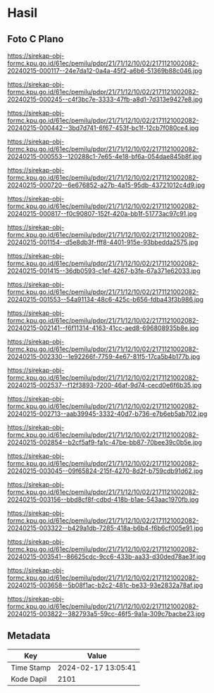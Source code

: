 # Hasil

## Foto C Plano

https://sirekap-obj-formc.kpu.go.id/61ec/pemilu/pdpr/21/71/12/10/02/2171121002082-20240215-000117--24e7da12-0a4a-45f2-a6b6-51369b88c046.jpg

https://sirekap-obj-formc.kpu.go.id/61ec/pemilu/pdpr/21/71/12/10/02/2171121002082-20240215-000245--c4f3bc7e-3333-47fb-a8d1-7d313e9427e8.jpg

https://sirekap-obj-formc.kpu.go.id/61ec/pemilu/pdpr/21/71/12/10/02/2171121002082-20240215-000442--3bd7d741-6f67-453f-bc1f-12cb7f080ce4.jpg

https://sirekap-obj-formc.kpu.go.id/61ec/pemilu/pdpr/21/71/12/10/02/2171121002082-20240215-000553--120288c1-7e65-4e18-bf6a-054dae845b8f.jpg

https://sirekap-obj-formc.kpu.go.id/61ec/pemilu/pdpr/21/71/12/10/02/2171121002082-20240215-000720--6e676852-a27b-4a15-95db-43721012c4d9.jpg

https://sirekap-obj-formc.kpu.go.id/61ec/pemilu/pdpr/21/71/12/10/02/2171121002082-20240215-000817--f0c90807-152f-420a-bb1f-51773ac97c91.jpg

https://sirekap-obj-formc.kpu.go.id/61ec/pemilu/pdpr/21/71/12/10/02/2171121002082-20240215-001154--d5e8db3f-fff8-4401-915e-93bbedda2575.jpg

https://sirekap-obj-formc.kpu.go.id/61ec/pemilu/pdpr/21/71/12/10/02/2171121002082-20240215-001415--36db0593-c1ef-4267-b3fe-67a371e62033.jpg

https://sirekap-obj-formc.kpu.go.id/61ec/pemilu/pdpr/21/71/12/10/02/2171121002082-20240215-001553--54a91134-48c6-425c-b656-fdba43f3b986.jpg

https://sirekap-obj-formc.kpu.go.id/61ec/pemilu/pdpr/21/71/12/10/02/2171121002082-20240215-002141--f6f11314-4163-41cc-aed8-696808935b8e.jpg

https://sirekap-obj-formc.kpu.go.id/61ec/pemilu/pdpr/21/71/12/10/02/2171121002082-20240215-002330--1e92266f-7759-4e67-81f5-17ca5b4b177b.jpg

https://sirekap-obj-formc.kpu.go.id/61ec/pemilu/pdpr/21/71/12/10/02/2171121002082-20240215-002537--f12f3893-7200-46af-9d74-cecd0e6f6b35.jpg

https://sirekap-obj-formc.kpu.go.id/61ec/pemilu/pdpr/21/71/12/10/02/2171121002082-20240215-002713--aab39945-3332-40d7-b736-e7b6eb5ab702.jpg

https://sirekap-obj-formc.kpu.go.id/61ec/pemilu/pdpr/21/71/12/10/02/2171121002082-20240215-002854--b2cf5af9-fa1c-47be-bb87-70bee39c0b5e.jpg

https://sirekap-obj-formc.kpu.go.id/61ec/pemilu/pdpr/21/71/12/10/02/2171121002082-20240215-003045--09f65824-215f-4270-8d2f-b759cdb91d62.jpg

https://sirekap-obj-formc.kpu.go.id/61ec/pemilu/pdpr/21/71/12/10/02/2171121002082-20240215-003156--bbd8cf8f-cdbd-418b-b1ae-543aac1970fb.jpg

https://sirekap-obj-formc.kpu.go.id/61ec/pemilu/pdpr/21/71/12/10/02/2171121002082-20240215-003322--b429a1db-7285-418a-b6b4-f6b6cf005e91.jpg

https://sirekap-obj-formc.kpu.go.id/61ec/pemilu/pdpr/21/71/12/10/02/2171121002082-20240215-003541--86625cdc-9cc6-433b-aa33-d30ded78ae3f.jpg

https://sirekap-obj-formc.kpu.go.id/61ec/pemilu/pdpr/21/71/12/10/02/2171121002082-20240215-003658--5b08f1ac-b2c2-481c-be33-93e2832a78af.jpg

https://sirekap-obj-formc.kpu.go.id/61ec/pemilu/pdpr/21/71/12/10/02/2171121002082-20240215-003822--382793a5-59cc-46f5-9a1a-309c7bacbe23.jpg


## Metadata

| Key        | Value               |
| ---------- | ------------------- |
| Time Stamp | 2024-02-17 13:05:41 |
| Kode Dapil | 2101                |



